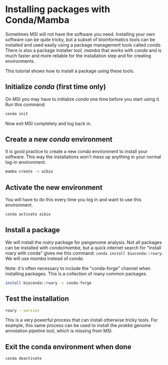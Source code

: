 # Installing packages with Conda/Mamba
Sometimes MSI will not have the software you need. Installing your own software can be quite tricky,
but a subset of bioinformatics tools can be installed and used easily using a package management tools called _conda_.
There is also a package installer tool, _mamba_ that works with _conda_ and is much faster and more reliable
for the installation step and for creating environments. 

This tutorial shows how to install a package using these tools.

## Initialize _conda_ (first time only)
On MSI you may have to initialize _conda_ one time before you start using it. Run this command:
```bash
conda init
```
Now exit MSI completely and log back in.

## Create a new _conda_ environment
It is good practice to create a new _conda_ environment to install your software. This
way the installations won't mess up anything in your normal log-in environment.
```bash
mamba create -n aibio
```

## Activate the new environment
You will have to do this every time you log in and want to use this environment. 
```bash
conda activate aibio
```

## Install a package
We will install the _roary_ package for pangenome analysis. Not all packages can be installed with _conda_/_mamba_, 
but a quick internet search for "install roary with conda" gives me this command: `conda install bioconda::roary`. 
We will use _mamba_ instead of _conda_.

Note: it's often necessary to include the "conda-forge" channel when installing packages. This is a collection of
many common packages.
```bash
install bioconda::roary -c conda-forge
```

## Test the installation
```bash
roary --version
```

This is a very powerful process that can install otherwise tricky tools. For example, this same process can be used to install the _prokka_ genome annotation pipeline tool, which is missing from MSI.

## Exit the conda environment when done
```bash
conda deactivate
```
